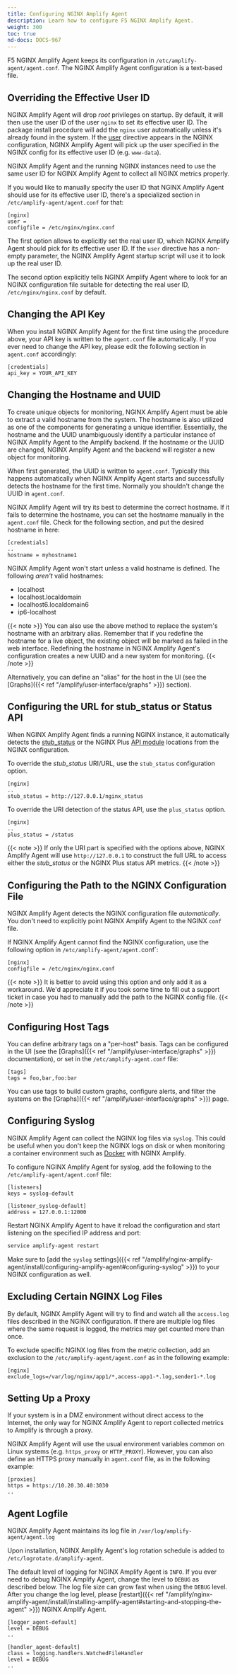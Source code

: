 ```yaml
---
title: Configuring NGINX Amplify Agent
description: Learn how to configure F5 NGINX Amplify Agent.
weight: 300
toc: true
nd-docs: DOCS-967
---
```


F5 NGINX Amplify Agent keeps its configuration in `/etc/amplify-agent/agent.conf`. The NGINX Amplify Agent configuration is a text-based file.

## Overriding the Effective User ID

NGINX Amplify Agent will drop *root* privileges on startup. By default, it will then use the user ID of the user `nginx` to set its effective user ID. The package install procedure will add the `nginx` user automatically unless it's already found in the system. If the [user](http://nginx.org/en/docs/ngx_core_module.html#user) directive appears in the NGINX configuration, NGINX Amplify Agent will pick up the user specified in the NGINX config for its effective user ID (e.g. `www-data`).

NGINX Amplify Agent and the running NGINX instances need to use the same user ID for NGINX Amplify Agent to collect all NGINX metrics properly.

If you would like to manually specify the user ID that NGINX Amplify Agent should use for its effective user ID, there's a specialized section in `/etc/amplify-agent/agent.conf` for that:

```nginx
[nginx]
user =
configfile = /etc/nginx/nginx.conf
```

The first option allows to explicitly set the real user ID, which NGINX Amplify Agent should pick for its effective user ID. If the `user` directive has a non-empty parameter, the NGINX Amplify Agent startup script will use it to look up the real user ID.

The second option explicitly tells NGINX Amplify Agent where to look for an NGINX configuration file suitable for detecting the real user ID, `/etc/nginx/nginx.conf` by default.

## Changing the API Key

When you install NGINX Amplify Agent for the first time using the procedure above, your API key is written to the `agent.conf` file automatically. If you ever need to change the API key, please edit the following section in `agent.conf` accordingly:

```nginx
[credentials]
api_key = YOUR_API_KEY
```

## Changing the Hostname and UUID

To create unique objects for monitoring, NGINX Amplify Agent must be able to extract a valid hostname from the system. The hostname is also utilized as one of the components for generating a unique identifier. Essentially, the hostname and the UUID unambiguously identify a particular instance of NGINX Amplify Agent to the Amplify backend. If the hostname or the UUID are changed, NGINX Amplify Agent and the backend will register a new object for monitoring.

When first generated, the UUID is written to `agent.conf`. Typically this happens automatically when NGINX Amplify Agent starts and successfully detects the hostname for the first time. Normally you shouldn't change the UUID in `agent.conf`.

NGINX Amplify Agent will try its best to determine the correct hostname. If it fails to determine the hostname, you can set the hostname manually in the `agent.conf` file. Check for the following section, and put the desired hostname in here:

```nginx
[credentials]
..
hostname = myhostname1
```

NGINX Amplify Agent won't start unless a valid hostname is defined. The following *aren't* valid hostnames:

  * localhost
  * localhost.localdomain
  * localhost6.localdomain6
  * ip6-localhost

{{< note >}} You can also use the above method to replace the system's hostname with an arbitrary alias. Remember that if you redefine the hostname for a live object, the existing object will be marked as failed in the web interface. Redefining the hostname in NGINX Amplify Agent's configuration creates a new UUID and a new system for monitoring. {{< /note >}}

Alternatively, you can define an "alias" for the host in the UI (see the [Graphs]({{< ref "/amplify/user-interface/graphs" >}}) section).

## Configuring the URL for stub_status or Status API

When NGINX Amplify Agent finds a running NGINX instance, it automatically detects the [stub_status](http://nginx.org/en/docs/http/ngx_http_stub_status_module.html) or the NGINX Plus [API module](http://nginx.org/en/docs/http/ngx_http_api_module.html) locations from the NGINX configuration.

To override the *stub_status* URI/URL, use the `stub_status` configuration option.

```nginx
[nginx]
..
stub_status = http://127.0.0.1/nginx_status
```

To override the URI detection of the status API, use the `plus_status` option.

```nginx
[nginx]
..
plus_status = /status
```

{{< note >}}  If only the URI part is specified with the options above, NGINX Amplify Agent will use `http://127.0.0.1` to construct the full URL to access either the *stub_status* or the NGINX Plus status API metrics. {{< /note >}}

## Configuring the Path to the NGINX Configuration File

NGINX Amplify Agent detects the NGINX configuration file *automatically*. You don't need to explicitly point NGINX Amplify Agent to the NGINX `conf` file.

If NGINX Amplify Agent cannot find the NGINX configuration, use the following option in `/etc/amplify-agent/agent.`conf`:

```nginx
[nginx]
configfile = /etc/nginx/nginx.conf
```

{{< note >}} It is better to avoid using this option and only add it as a workaround. We'd appreciate it if you took some time to fill out a support ticket in case you had to manually add the path to the NGINX config file. {{< /note >}}

## Configuring Host Tags

You can define arbitrary tags on a "per-host" basis. Tags can be configured in the UI (see the [Graphs]({{< ref "/amplify/user-interface/graphs" >}}) documentation), or set in the `/etc/amplify-agent.conf` file:

```nginx
[tags]
tags = foo,bar,foo:bar
```

You can use tags to build custom graphs, configure alerts, and filter the systems on the [Graphs]({{< ref "/amplify/user-interface/graphs" >}}) page.

## Configuring Syslog

NGINX Amplify Agent can collect the NGINX log files via `syslog`. This could be useful when you don't keep the NGINX logs on disk or when monitoring a container environment such as [Docker](https://github.com/nginxinc/docker-nginx-amplify) with NGINX Amplify.

To configure NGINX Amplify Agent for syslog, add the following to the `/etc/amplify-agent/agent.conf` file:

```nginx
[listeners]
keys = syslog-default

[listener_syslog-default]
address = 127.0.0.1:12000
```

Restart NGINX Amplify Agent to have it reload the configuration and start listening on the specified IP address and port:

```bash
service amplify-agent restart
```

Make sure to [add the `syslog` settings]({{< ref "/amplify/nginx-amplify-agent/install/configuring-amplify-agent#configuring-syslog" >}}) to your NGINX configuration as well.

## Excluding Certain NGINX Log Files

By default, NGINX Amplify Agent will try to find and watch all the `access.log` files described in the NGINX configuration. If there are multiple log files where the same request is logged, the metrics may get counted more than once.

To exclude specific NGINX log files from the metric collection, add an exclusion to the `/etc/amplify-agent/agent.conf` as in the following example:

```nginx
[nginx]
exclude_logs=/var/log/nginx/app1/*,access-app1-*.log,sender1-*.log
```

## Setting Up a Proxy

If your system is in a DMZ environment without direct access to the Internet, the only way for NGINX Amplify Agent to report collected metrics to Amplify is through a proxy.

NGINX Amplify Agent will use the usual environment variables common on Linux systems (e.g. `https_proxy` or `HTTP_PROXY`). However, you can also define an HTTPS proxy manually in `agent.conf` file, as in the following example:

```nginx
[proxies]
https = https://10.20.30.40:3030
..
```

## Agent Logfile

NGINX Amplify Agent maintains its log file in `/var/log/amplify-agent/agent.log`

Upon installation, NGINX Amplify Agent's log rotation schedule is added to `/etc/logrotate.d/amplify-agent`.

The default level of logging for NGINX Amplify Agent is `INFO`. If you ever need to debug NGINX Amplify Agent, change the level to `DEBUG` as described below. The log file size can grow fast when using the `DEBUG` level. After you change the log level, please [restart]({{< ref "/amplify/nginx-amplify-agent/install/installing-amplify-agent#starting-and-stopping-the-agent" >}}) NGINX Amplify Agent.

```nginx
[logger_agent-default]
level = DEBUG
..

[handler_agent-default]
class = logging.handlers.WatchedFileHandler
level = DEBUG
..
```
